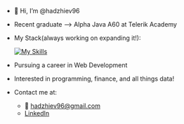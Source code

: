 - 👋 Hi, I’m @hadzhiev96
- Recent graduate --> Alpha Java A60 at Telerik Academy
- My Stack(always working on expanding it!):
  
  [![My Skills](https://skillicons.dev/icons?i=java,mysql,hibernate,html,css)](https://skillicons.dev)
- Pursuing a career in  Web Development 
- Interested in programming, finance, and all things data!
- Contact me at:
  - 📧 hadzhiev96@gmail.com
  - [LinkedIn](https://www.linkedin.com/in/finance-analysis-sql/)
